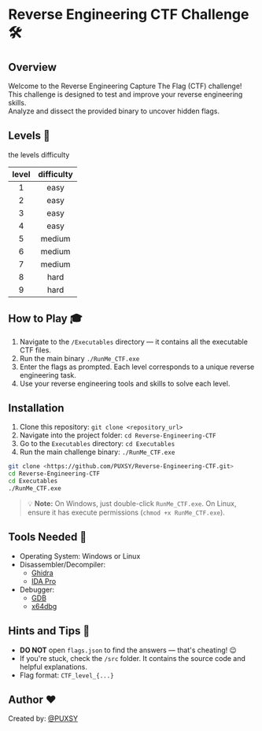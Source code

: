 # Reverse Engineering CTF Challenge 🛠️

## Overview
Welcome to the Reverse Engineering Capture The Flag (CTF) challenge!  
This challenge is designed to test and improve your reverse engineering skills.  
Analyze and dissect the provided binary to uncover hidden flags.

## Levels 📜
the levels difficulty

|level     |difficulty     |
|:----------:|:-------------:|
| 1 |  easy  |
| 2 |  easy  |
| 3 |  easy  |
| 4 |  easy  |
| 5 | medium |
| 6 | medium |
| 7 | medium |
| 8 |  hard  |
| 9 |  hard  |



## How to Play 🎓
1. Navigate to the `/Executables` directory — it contains all the executable CTF files.
2. Run the main binary `./RunMe_CTF.exe`
3. Enter the flags as prompted. Each level corresponds to a unique reverse engineering task.
4. Use your reverse engineering tools and skills to solve each level.

## Installation
1. Clone this repository: `git clone <repository_url>`
2. Navigate into the project folder: `cd Reverse-Engineering-CTF`
3. Go to the `Executables` directory: `cd Executables`
4. Run the main challenge binary: `./RunMe_CTF.exe`
```bash
git clone <https://github.com/PUXSY/Reverse-Engineering-CTF.git>
cd Reverse-Engineering-CTF
cd Executables
./RunMe_CTF.exe
```

> 💡 **Note:** On Windows, just double-click `RunMe_CTF.exe`. On Linux, ensure it has execute permissions (`chmod +x RunMe_CTF.exe`).

## Tools Needed 🔧
- Operating System: Windows or Linux
- Disassembler/Decompiler:  
  - [Ghidra](https://github.com/NationalSecurityAgency/ghidra/)  
  - [IDA Pro](https://hex-rays.com/ida-pro/)  
- Debugger:  
  - [GDB](https://www.gnu.org/software/gdb/)  
  - [x64dbg](https://x64dbg.com/)

## Hints and Tips 🚀
- **DO NOT** open `flags.json` to find the answers — that's cheating! 😉
- If you're stuck, check the `/src` folder. It contains the source code and helpful explanations.
- Flag format:  `CTF_level_{...}`


## Author ❤️
Created by: [@PUXSY](https://github.com/PUXSY)
